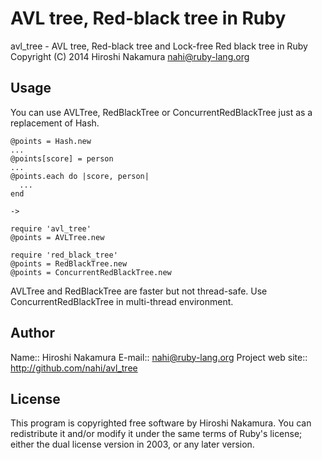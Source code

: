 # AVL tree, Red-black tree in Ruby

avl_tree - AVL tree, Red-black tree and Lock-free Red black tree in Ruby
Copyright (C) 2014 Hiroshi Nakamura <nahi@ruby-lang.org>


## Usage

You can use AVLTree, RedBlackTree or ConcurrentRedBlackTree just as a
replacement of Hash.

    @points = Hash.new
    ...
    @points[score] = person
    ...
    @points.each do |score, person|
      ...
    end

    ->

    require 'avl_tree'
    @points = AVLTree.new

    require 'red_black_tree'
    @points = RedBlackTree.new
    @points = ConcurrentRedBlackTree.new

AVLTree and RedBlackTree are faster but not thread-safe.  Use ConcurrentRedBlackTree in multi-thread environment.

## Author

Name:: Hiroshi Nakamura
E-mail:: nahi@ruby-lang.org
Project web site:: http://github.com/nahi/avl_tree


## License

This program is copyrighted free software by Hiroshi Nakamura.  You can
redistribute it and/or modify it under the same terms of Ruby's license;
either the dual license version in 2003, or any later version.
